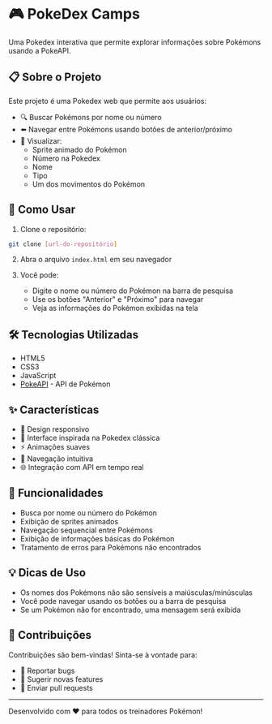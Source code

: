 # 🎮 PokeDex Camps

Uma Pokedex interativa que permite explorar informações sobre Pokémons usando a PokeAPI.

## 📋 Sobre o Projeto

Este projeto é uma Pokedex web que permite aos usuários:

- 🔍 Buscar Pokémons por nome ou número
- ⬅️ Navegar entre Pokémons usando botões de anterior/próximo
- 👀 Visualizar:
  - Sprite animado do Pokémon
  - Número na Pokedex
  - Nome
  - Tipo
  - Um dos movimentos do Pokémon

## 🚀 Como Usar

1. Clone o repositório:

```bash
git clone [url-do-repositório]
```

2. Abra o arquivo `index.html` em seu navegador

3. Você pode:
   - Digite o nome ou número do Pokémon na barra de pesquisa
   - Use os botões "Anterior" e "Próximo" para navegar
   - Veja as informações do Pokémon exibidas na tela

## 🛠️ Tecnologias Utilizadas

- HTML5
- CSS3
- JavaScript
- [PokeAPI](https://pokeapi.co/) - API de Pokémon

## ✨ Características

- 📱 Design responsivo
- 🎨 Interface inspirada na Pokedex clássica
- ⚡ Animações suaves
- 🔄 Navegação intuitiva
- 🌐 Integração com API em tempo real

## 🎯 Funcionalidades

- Busca por nome ou número do Pokémon
- Exibição de sprites animados
- Navegação sequencial entre Pokémons
- Exibição de informações básicas do Pokémon
- Tratamento de erros para Pokémons não encontrados

## 💡 Dicas de Uso

- Os nomes dos Pokémons não são sensíveis a maiúsculas/minúsculas
- Você pode navegar usando os botões ou a barra de pesquisa
- Se um Pokémon não for encontrado, uma mensagem será exibida

## 🤝 Contribuições

Contribuições são bem-vindas! Sinta-se à vontade para:

- 🐛 Reportar bugs
- 💭 Sugerir novas features
- 🔧 Enviar pull requests

---

Desenvolvido com ❤️ para todos os treinadores Pokémon!
